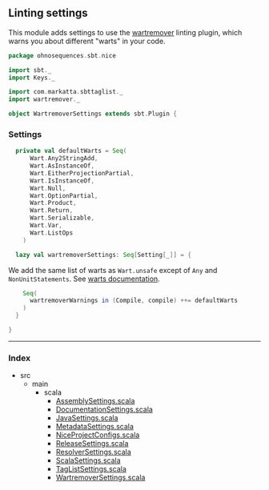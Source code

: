 ## Linting settings

This module adds settings to use the [wartremover](https://github.com/typelevel/wartremover) 
linting plugin, which warns you about different "warts" in your code.


```scala
package ohnosequences.sbt.nice

import sbt._
import Keys._

import com.markatta.sbttaglist._
import wartremover._

object WartremoverSettings extends sbt.Plugin {
```

### Settings

```scala
  private val defaultWarts = Seq(
      Wart.Any2StringAdd,
      Wart.AsInstanceOf,
      Wart.EitherProjectionPartial,
      Wart.IsInstanceOf,
      Wart.Null,
      Wart.OptionPartial,
      Wart.Product,
      Wart.Return,
      Wart.Serializable,
      Wart.Var,
      Wart.ListOps
    )

  lazy val wartremoverSettings: Seq[Setting[_]] = {
```

We add the same list of warts as `Wart.unsafe` except of `Any` and `NonUnitStatements`.
See [warts documentation](https://github.com/typelevel/wartremover#warts).


```scala
    Seq(
      wartremoverWarnings in (Compile, compile) ++= defaultWarts
    )
  }

}

```


------

### Index

+ src
  + main
    + scala
      + [AssemblySettings.scala][main/scala/AssemblySettings.scala]
      + [DocumentationSettings.scala][main/scala/DocumentationSettings.scala]
      + [JavaSettings.scala][main/scala/JavaSettings.scala]
      + [MetadataSettings.scala][main/scala/MetadataSettings.scala]
      + [NiceProjectConfigs.scala][main/scala/NiceProjectConfigs.scala]
      + [ReleaseSettings.scala][main/scala/ReleaseSettings.scala]
      + [ResolverSettings.scala][main/scala/ResolverSettings.scala]
      + [ScalaSettings.scala][main/scala/ScalaSettings.scala]
      + [TagListSettings.scala][main/scala/TagListSettings.scala]
      + [WartremoverSettings.scala][main/scala/WartremoverSettings.scala]

[main/scala/AssemblySettings.scala]: AssemblySettings.scala.md
[main/scala/DocumentationSettings.scala]: DocumentationSettings.scala.md
[main/scala/JavaSettings.scala]: JavaSettings.scala.md
[main/scala/MetadataSettings.scala]: MetadataSettings.scala.md
[main/scala/NiceProjectConfigs.scala]: NiceProjectConfigs.scala.md
[main/scala/ReleaseSettings.scala]: ReleaseSettings.scala.md
[main/scala/ResolverSettings.scala]: ResolverSettings.scala.md
[main/scala/ScalaSettings.scala]: ScalaSettings.scala.md
[main/scala/TagListSettings.scala]: TagListSettings.scala.md
[main/scala/WartremoverSettings.scala]: WartremoverSettings.scala.md